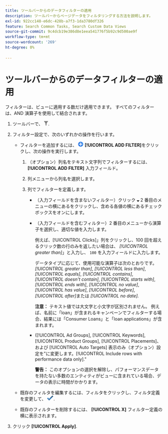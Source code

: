 ```yaml
---
title: ツールバーからのデータフィルターの適用
description: ツールバーからページデータをフィルタリングする方法を説明します。
exl-id: 922cc148-e6dc-428b-a7f3-1da3780df326
feature: Search Common Tasks, Search Custom Data Views
source-git-commit: 9c4dcb19e386d8e1eea541776f5b92c9d500ae9f
workflow-type: tm+mt
source-wordcount: '269'
ht-degree: 0%

---
```


# ツールバーからのデータフィルターの適用

フィルターは、ビューに適用する数だけ適用できます。 すべてのフィルターは、AND 演算子を使用して結合されます。

1. ツールバーで、 ![フィルター](/help/search-social-commerce/assets/filter.png "フィルター").

1. フィルター設定で、次のいずれかの操作を行います。

   * フィルターを追加するには、 ![フィルターを追加](/help/search-social-commerce/assets/add.png "フィルターを追加") **[!UICONTROL ADD FILTER]**&#x200B;をクリックし、次の操作を実行します。

      1. （オプション）列名をテキスト文字列でフィルターするには、 **[!UICONTROL ADD FILTER]** 入力フィールド。

      1. 列メニューから列名を選択します。

      1. 列でフィルターを定義します。

         * （入力フィールドを含まないフィルター）クリック ![下向き矢印](/help/search-social-commerce/assets/arrow-down-expand.png "下向き矢印") 2 番目のメニューの横にあるをクリックし、含める各値の横にあるチェックボックスをオンにします。

         * （入力フィールドを含むフィルター）2 番目のメニューから演算子を選択し、適切な値を入力します。

           例えば、[!UICONTROL Clicks]」列をクリックし、100 回を超えるクリック数の行のみを返したい場合は、 *[!UICONTROL greater than]*」と入力し、 `100` を入力フィールドに入力します。

           データタイプに応じて、使用可能な演算子は次のとおりです。 *[!UICONTROL greater than]*, *[!UICONTROL less than]*, *[!UICONTROL equals]*, *[!UICONTROL contains]*, *[!UICONTROL doesn't contain]*, *[!UICONTROL starts with]*, *[!UICONTROL ends with]*, *[!UICONTROL no value]*, *[!UICONTROL has value]*, *[!UICONTROL before]*, *[!UICONTROL after]*&#x200B;または *[!UICONTROL no date].*

           **注意：** テキスト値では大文字と小文字が区別されません。 例えば、名前に「loan」が含まれるキャンペーンでフィルターする場合、結果には「Consumer Loans」と「loan applications」が含まれます。

         * ([!UICONTROL Ad Groups], [!UICONTROL Keywords], [!UICONTROL Product Groups], [!UICONTROL Placements]、および [!UICONTROL Auto Targets] 表示のみ（オプション）設定を&quot;に変更します。[!UICONTROL Include rows with performance data only].&quot;

           **警告：** このオプションの選択を解除し、パフォーマンスデータを持たない多数のエンティティがビューに含まれている場合、データの表示に時間がかかります。

   * 既存のフィルタを編集するには、フィルタをクリックし、フィルタ定義を変更して、 ![フィルターを更新](/help/search-social-commerce/assets/select.png "フィルターを更新").

   * 既存のフィルターを削除するには、 **[!UICONTROL X]** フィルター定義の横に表示されます。

1. クリック **[!UICONTROL Apply]**.
